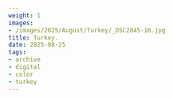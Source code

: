```yaml
---
weight: 1
images:
- /images/2025/August/Turkey/_DSC2845-16.jpg
title: Turkey.
date: 2025-08-25
tags:
- archive
- digital
- color
- turkey
---
```


